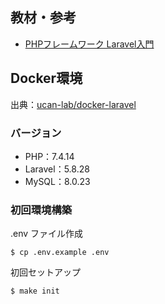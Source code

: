 ## 教材・参考
- [PHPフレームワーク Laravel入門](https://www.shuwasystem.co.jp/book/9784798052588.html)

## Docker環境
出典：[ucan-lab/docker-laravel](https://github.com/ucan-lab/docker-laravel)
### バージョン
- PHP：7.4.14
- Laravel：5.8.28
- MySQL：8.0.23

### 初回環境構築
.env ファイル作成
```
$ cp .env.example .env
```

初回セットアップ
```
$ make init
```
